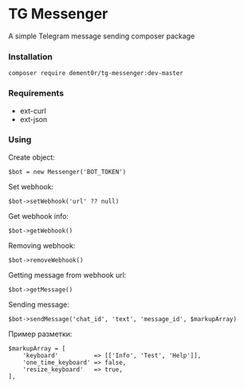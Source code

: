 # TG Messenger

A simple Telegram message sending composer package

### Installation

`composer require dement0r/tg-messenger:dev-master`

### Requirements
 * ext-curl
 * ext-json

### Using

Create object:

`$bot = new Messenger('BOT_TOKEN')`

Set webhook:

`$bot->setWebhook('url' ?? null)`

Get webhook info:

`$bot->getWebhook()`

Removing webhook:

`$bot->removeWebhook()`

Getting message from webhook url:

`$bot->getMessage()`

Sending message:

`$bot->sendMessage('chat_id', 'text', 'message_id', $markupArray)`

Пример разметки:
```
$markupArray = [
    'keyboard'          => [['Info', 'Test', 'Help']],
    'one_time_keyboard' => false,
    'resize_keyboard'   => true,
],
```